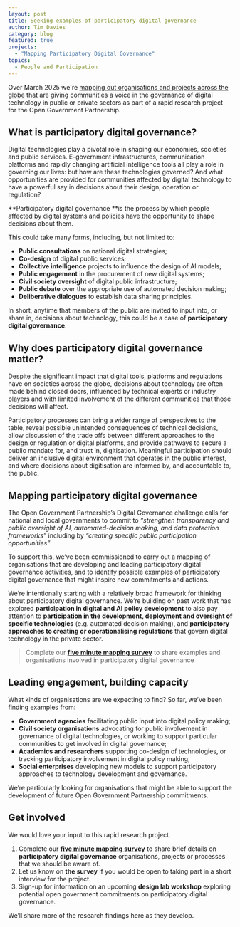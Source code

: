 ```yaml
---
layout: post
title: Seeking examples of participatory digital governance
author: Tim Davies
category: blog
featured: true
projects:
  - "Mapping Participatory Digital Governance"
topics:
  - People and Participation
---
```


Over March 2025 we're [mapping out organisations and projects across the globe](https://forms.gle/FdqS4suJUiXFbgGv5) that are giving communities a voice in the governance of digital technology in public or private sectors as part of a rapid research project for the Open Government Partnership.

<!--more-->

## What is participatory digital governance?

Digital technologies play a pivotal role in shaping our economies, societies and public services. E-government infrastructures, communication platforms and rapidly changing artificial intelligence tools all play a role in governing our lives: but how are these technologies governed? And what opportunities are provided for communities affected by digital technology to have a powerful say in decisions about their design, operation or regulation?

**Participatory digital governance **is the process by which people affected by digital systems and policies have the opportunity to shape decisions about them.

This could take many forms, including, but not limited to:

* **Public consultations** on national digital strategies;
* **Co-design** of digital public services;
* **Collective intelligence** projects to influence the design of AI models;  
* **Public engagement** in the procurement of new digital systems;
* **Civil society oversight** of digital public infrastructure;
* **Public debate** over the appropriate use of automated decision making; 
* **Deliberative dialogues** to establish data sharing principles.

In short, anytime that members of the public are invited to input into, or share in, decisions about technology, this could be a case of **participatory digital governance**.

## Why does participatory digital governance matter?

Despite the significant impact that digital tools, platforms and regulations have on societies across the globe, decisions about technology are often made behind closed doors, influenced by technical experts or industry players and with limited involvement of the different communities that those decisions will affect. 

Participatory processes can bring a wider range of perspectives to the table, reveal possible unintended consequences of technical decisions, allow discussion of the trade offs between different approaches to the design or regulation or digital platforms, and provide pathways to secure a  public mandate for, and trust in, digitisation. Meaningful participation should deliver an inclusive digital environment that operates in the public interest, and where decisions about digitisation are informed by, and accountable to, the public.

## Mapping participatory digital governance 

The Open Government Partnership’s Digital Governance challenge calls for national and local governments to commit to *“strengthen transparency and public oversight of AI, automated-decision making, and data protection frameworks”* including by *“creating specific public participation opportunities”*. 

To support this, we’ve been commissioned to carry out a mapping of organisations that are developing and leading participatory digital governance activities, and to identify possible examples of participatory digital governance that might inspire new commitments and actions.

We’re intentionally starting with a relatively broad framework for thinking about participatory digital governance. We’re building on past work that has explored **participation in digital and AI policy development** to also pay attention to **participation in the development, deployment and oversight of specific technologies** (e.g. automated decision making), and **participatory approaches to creating or operationalising regulations** that govern digital technology in the private sector. 

> Complete our **[five minute mapping survey](https://forms.gle/FdqS4suJUiXFbgGv5)** to share examples and organisations involved in participatory digital governance  

## Leading engagement, building capacity

What kinds of organisations are we expecting to find? So far, we’ve been finding examples from:

* **Government agencies** facilitating public input into digital policy making;
* **Civil society organisations** advocating for public involvement in governance of digital technologies, or working to support particular communities to get involved in digital governance;
* **Academics and researchers** supporting co-design of technologies, or tracking participatory involvement in digital policy making;
* **Social enterprises** developing new models to support participatory approaches to technology development and governance.

We’re particularly looking for organisations that might be able to support the development of future Open Government Partnership commitments. 

## Get involved

We would love your input to this rapid research project. 

1. Complete our **[five minute mapping survey](https://forms.gle/FdqS4suJUiXFbgGv5)** to share brief details on **participatory digital governance** organisations, projects or processes that we should be aware of.
2. Let us know on **the survey** if you would be open to taking part in a short interview for the project.
3. Sign-up for information on an upcoming **design lab workshop** exploring potential open government commitments on participatory digital governance.

We’ll share more of the research findings here as they develop. 